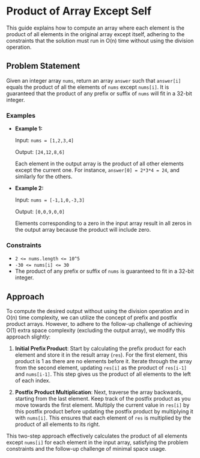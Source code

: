 # Product of Array Except Self

This guide explains how to compute an array where each element is the product of all elements in the original array except itself, adhering to the constraints that the solution must run in O(n) time without using the division operation.

## Problem Statement

Given an integer array `nums`, return an array `answer` such that `answer[i]` equals the product of all the elements of `nums` except `nums[i]`. It is guaranteed that the product of any prefix or suffix of `nums` will fit in a 32-bit integer.

### Examples

- **Example 1:**

  Input: `nums = [1,2,3,4]`
  
  Output: `[24,12,8,6]`
  
  Each element in the output array is the product of all other elements except the current one. For instance, `answer[0] = 2*3*4 = 24`, and similarly for the others.

- **Example 2:**

  Input: `nums = [-1,1,0,-3,3]`
  
  Output: `[0,0,9,0,0]`
  
  Elements corresponding to a zero in the input array result in all zeros in the output array because the product will include zero.

### Constraints

- `2 <= nums.length <= 10^5`
- `-30 <= nums[i] <= 30`
- The product of any prefix or suffix of `nums` is guaranteed to fit in a 32-bit integer.

## Approach

To compute the desired output without using the division operation and in O(n) time complexity, we can utilize the concept of prefix and postfix product arrays. However, to adhere to the follow-up challenge of achieving O(1) extra space complexity (excluding the output array), we modify this approach slightly:

1. **Initial Prefix Product**: Start by calculating the prefix product for each element and store it in the result array (`res`). For the first element, this product is 1 as there are no elements before it. Iterate through the array from the second element, updating `res[i]` as the product of `res[i-1]` and `nums[i-1]`. This step gives us the product of all elements to the left of each index.

2. **Postfix Product Multiplication**: Next, traverse the array backwards, starting from the last element. Keep track of the postfix product as you move towards the first element. Multiply the current value in `res[i]` by this postfix product before updating the postfix product by multiplying it with `nums[i]`. This ensures that each element of `res` is multiplied by the product of all elements to its right.

This two-step approach effectively calculates the product of all elements except `nums[i]` for each element in the input array, satisfying the problem constraints and the follow-up challenge of minimal space usage.
